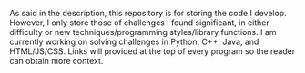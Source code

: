 As said in the description, this repository is for storing the code I develop.
However, I only store those of challenges I found significant, in either difficulty
or new techniques/programming styles/library functions.
I am currently working on solving challenges in Python, C++, Java, and HTML/JS/CSS.
Links will provided at the top of every program so the reader can obtain more context.
